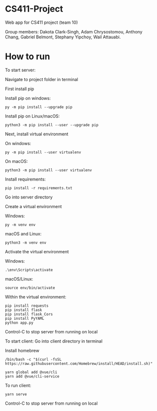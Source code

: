 # CS411-Project
Web app for CS411 project (team 10)

Group members: Dakota Clark-Singh, Adam Chrysostomou, Anthony Chang, Gabriel Belmont, Stephany Yipchoy, Wail Attauabi.

# How to run

To start server:

Navigate to project folder in terminal 

First install pip

Install pip on windows:
```
py -m pip install --upgrade pip
```

Install pip on Linux/macOS:
```
python3 -m pip install --user --upgrade pip
```
Next, install virtual environment 

On windows:
```
py -m pip install --user virtualenv
```

On macOS:
```
python3 -m pip install --user virtualenv
```

Install requirements:
```
pip install -r requirements.txt
```

Go into server directory

Create a virtual environment

Windows:
```
py -m venv env
```

macOS and Linux:
```
python3 -m venv env
```

Activate the virtual environment

Windows:
```
.\env\Scripts\activate
```

macOS/Linux:
```
source env/bin/activate
```

Within the virtual environment: 
```
pip install requests
pip install flask
pip install flask_Cors
pip install PyYAML
python app.py
```

Control-C to stop server from running on local 

To start client: 
Go into client directory in terminal 

Install homebrew
```
/bin/bash -c "$(curl -fsSL https://raw.githubusercontent.com/Homebrew/install/HEAD/install.sh)"
```
```
yarn global add @vue/cli
yarn add @vue/cli-service
```

To run client:
```
yarn serve
```

Control-C to stop server from running on local 
